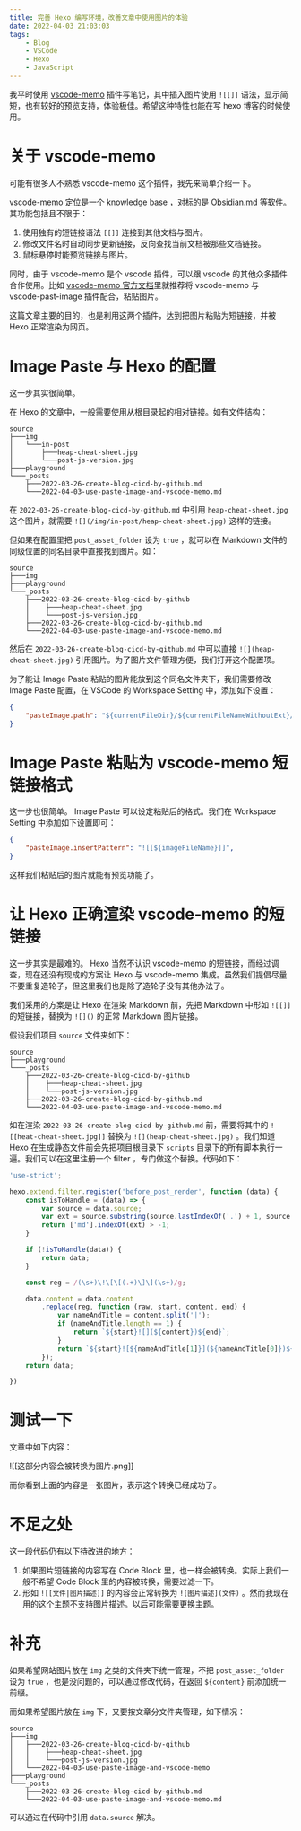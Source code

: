 ```yaml
---
title: 完善 Hexo 编写环境，改善文章中使用图片的体验
date: 2022-04-03 21:03:03
tags:
    - Blog
    - VSCode
    - Hexo
    - JavaScript
---
```


我平时使用 [vscode-memo](https://github.com/svsool/vscode-memo) 插件写笔记，其中插入图片使用 `![[]]` 语法，显示简短，也有较好的预览支持，体验极佳。希望这种特性也能在写 hexo 博客的时候使用。

# 关于 vscode-memo

可能有很多人不熟悉 vscode-memo 这个插件，我先来简单介绍一下。

vscode-memo 定位是一个 knowledge base ，对标的是 [Obsidian.md](https://obsidian.md/) 等软件。其功能包括且不限于：

1. 使用独有的短链接语法 `[[]]` 连接到其他文档与图片。
2. 修改文件名时自动同步更新链接，反向查找当前文档被那些文档链接。
3. 鼠标悬停时能预览链接与图片。

同时，由于 vscode-memo 是个 vscode 插件，可以跟 vscode 的其他众多插件合作使用。比如 [vscode-memo 官方文档](https://github.com/svsool/vscode-memo/blob/master/help/How%20to/Pasting%20images%20from%20clipboard.md)里就推荐将 vscode-memo 与 vscode-past-image 插件配合，粘贴图片。

这篇文章主要的目的，也是利用这两个插件，达到把图片粘贴为短链接，并被 Hexo 正常渲染为网页。

# Image Paste 与 Hexo 的配置

这一步其实很简单。

在 Hexo 的文章中，一般需要使用从根目录起的相对链接。如有文件结构：

```tree
source
├───img
│   └───in-post
│       ├───heap-cheat-sheet.jpg
│       └───post-js-version.jpg
├───playground
└───_posts
    ├───2022-03-26-create-blog-cicd-by-github.md
    └───2022-04-03-use-paste-image-and-vscode-memo.md
```

在 `2022-03-26-create-blog-cicd-by-github.md` 中引用 `heap-cheat-sheet.jpg` 这个图片，就需要 `![](/img/in-post/heap-cheat-sheet.jpg)` 这样的链接。

但如果在配置里把 `post_asset_folder` 设为 `true` ，就可以在 Markdown 文件的同级位置的同名目录中直接找到图片。如：

```tree
source
├───img
├───playground
└───_posts
    ├───2022-03-26-create-blog-cicd-by-github
    │    ├───heap-cheat-sheet.jpg
    │    └───post-js-version.jpg
    ├───2022-03-26-create-blog-cicd-by-github.md
    └───2022-04-03-use-paste-image-and-vscode-memo.md
```

然后在 `2022-03-26-create-blog-cicd-by-github.md` 中可以直接 `![](heap-cheat-sheet.jpg)` 引用图片。为了图片文件管理方便，我们打开这个配置项。

为了能让 Image Paste 粘贴的图片能放到这个同名文件夹下，我们需要修改 Image Paste 配置，在 VSCode 的 Workspace Setting 中，添加如下设置：

```json
{
    "pasteImage.path": "${currentFileDir}/${currentFileNameWithoutExt}/"
}
```

# Image Paste 粘贴为 vscode-memo 短链接格式

这一步也很简单。 Image Paste 可以设定粘贴后的格式。我们在 Workspace Setting 中添加如下设置即可：

```json
{
    "pasteImage.insertPattern": "![[${imageFileName}]]",
}
```

这样我们粘贴后的图片就能有预览功能了。

# 让 Hexo 正确渲染 vscode-memo 的短链接

这一步其实是最难的。 Hexo 当然不认识 vscode-memo 的短链接，而经过调查，现在还没有现成的方案让 Hexo 与 vscode-memo 集成。虽然我们提倡尽量不要重复造轮子，但这里我们也是除了造轮子没有其他办法了。

我们采用的方案是让 Hexo 在渲染 Markdown 前，先把 Markdown 中形如 `![[]]` 的短链接，替换为 `![]()` 的正常 Markdown 图片链接。

假设我们项目 `source` 文件夹如下：

```tree
source
├───playground
└───_posts
    ├───2022-03-26-create-blog-cicd-by-github
    │    ├───heap-cheat-sheet.jpg
    │    └───post-js-version.jpg
    ├───2022-03-26-create-blog-cicd-by-github.md
    └───2022-04-03-use-paste-image-and-vscode-memo.md
```

如在渲染 `2022-03-26-create-blog-cicd-by-github.md` 前，需要将其中的 `![[heat-cheat-sheet.jpg]]` 替换为 `![](heap-cheat-sheet.jpg)` 。我们知道 Hexo 在生成静态文件前会先把项目根目录下 `scripts` 目录下的所有脚本执行一遍。我们可以在这里注册一个 filter ，专门做这个替换。代码如下：

```js
'use-strict';

hexo.extend.filter.register('before_post_render', function (data) {
    const isToHandle = (data) => {
        var source = data.source;
        var ext = source.substring(source.lastIndexOf('.') + 1, source.length).toLowerCase();
        return ['md'].indexOf(ext) > -1;
    }

    if (!isToHandle(data)) {
        return data;
    }

    const reg = /(\s+)\!\[\[(.+)\]\](\s+)/g;

    data.content = data.content
        .replace(reg, function (raw, start, content, end) {
            var nameAndTitle = content.split('|');
            if (nameAndTitle.length == 1) {
                return `${start}![](${content})${end}`;
            }
            return `${start}![${nameAndTitle[1]}](${nameAndTitle[0]})${end}`;
        });
    return data;

})
```

# 测试一下

文章中如下内容：

![[这部分内容会被转换为图片.png]]


而你看到上面的内容是一张图片，表示这个转换已经成功了。

# 不足之处

这一段代码仍有以下待改进的地方：
1. 如果图片短链接的内容写在 Code Block 里，也一样会被转换。实际上我们一般不希望 Code Block 里的内容被转换，需要过滤一下。
2. 形如 `![[文件|图片描述]]` 的内容会正常转换为 `![图片描述](文件)` 。然而我现在用的这个主题不支持图片描述。以后可能需要更换主题。

# 补充

如果希望网站图片放在 `img` 之类的文件夹下统一管理，不把 `post_asset_folder` 设为 `true` ，也是没问题的，可以通过修改代码，在返回 `${content}` 前添加统一前缀。

而如果希望图片放在 `img` 下，又要按文章分文件夹管理，如下情况：

```tree
source
├───img
│   ├───2022-03-26-create-blog-cicd-by-github
│   │    ├───heap-cheat-sheet.jpg
│   │    └───post-js-version.jpg
│   └───2022-04-03-use-paste-image-and-vscode-memo
├───playground
└───_posts
    ├───2022-03-26-create-blog-cicd-by-github.md
    └───2022-04-03-use-paste-image-and-vscode-memo.md
```

可以通过在代码中引用 `data.source` 解决。